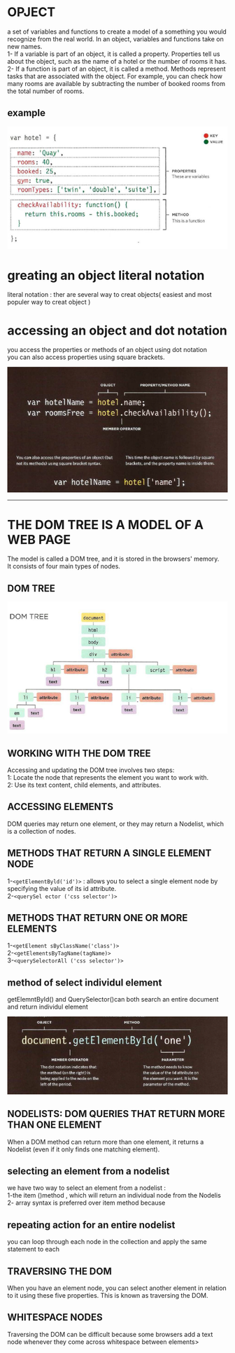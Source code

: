 # OPJECT 
a set of variables and functions to create a model of a something you would recognize from the real world. In an object, variables and functions take on new names.<br>
1- If a variable is part of an object, it is called a property. Properties tell us about the object, such as the name of a hotel or the number of rooms it has.<br>
2- If a function is part of an object, it is called a method. Methods represent tasks that are associated with the object. For example, you can check how many rooms are available by subtracting the number of booked rooms from the total number of rooms.<br>
## example 

![img](../assets/jfkjfff.png)

# greating an object literal notation
literal notation : ther are several way to creat objects( easiest and most populer way to creat object )

# accessing an object and dot notation 
you access the properties or methods of an object using dot notation <br>
you can also access properties using square brackets.<br>

![img](../assets/jdhdf.png)

-------------------------------------------------------------------------------------

# THE DOM TREE IS A MODEL OF A WEB PAGE
The model is called a DOM tree, and it is stored in the browsers' memory.<br>
It consists of four main types of nodes.<br>

## DOM TREE 
![img](../assets/huljtt.png)

## WORKING WITH THE DOM TREE
Accessing and updating the DOM tree involves two steps:<br>
1: Locate the node that represents the element you want to work with.<br>
2: Use its text content, child elements, and attributes.<br>

## ACCESSING ELEMENTS
DOM queries may return one element, or they may return a Nodelist, which is a collection of nodes. 

## METHODS THAT RETURN A SINGLE ELEMENT NODE
1-`<getElementByld('id')>`  : allows you to select a single element node by specifying the value of its id attribute.<br>
2-`<querySel ector ('css selector')>`<br>

## METHODS THAT RETURN ONE OR MORE ELEMENTS 
1-`<getElement sByClassName('class')>`<br>
2-`<getElementsByTagName(tagName)>`<br>
3-`<querySelectorAll ('css selector')>`<br>

## method of select individul element 
getElemntById() and QuerySelector()can both search an entire document and return individul element 

![img](../assets/jdhiut.png)

## NODELISTS: DOM QUERIES THAT RETURN MORE THAN ONE ELEMENT
When a DOM method can return more than one element, it returns a Nodelist (even if it only finds one matching element).<br>

## selecting an element from a nodelist
we have two way to select an element from a nodelist :<br>
1-the item ()method , which will return an individual node from the Nodelis<br>
2- array syntax is preferred over item method because <br>
## repeating action for an entire nodelist 
you can loop through  each node in the collection and apply the same statement to each <br>

## TRAVERSING THE DOM
When you have an element node, you can select another element in relation to it using these five properties. This is known as traversing the DOM.<br>
## WHITESPACE NODES
Traversing the DOM can be difficult because some browsers add a text node whenever they come across whitespace between elements><br>






